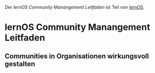 Der *lernOS Community Manangement Leitfaden* ist Teil von [lernOS](https://lernos.org).

# lernOS Community Manangement Leitfaden
## Communities in Organisationen wirkungsvoll gestalten

